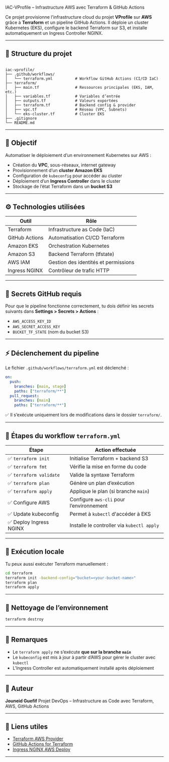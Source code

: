  IAC-VProfile – Infrastructure AWS avec Terraform & GitHub Actions

Ce projet provisionne l’infrastructure cloud du projet **VProfile** sur **AWS** grâce à **Terraform** et un pipeline GitHub Actions. Il déploie un cluster Kubernetes (EKS), configure le backend Terraform sur S3, et installe automatiquement un Ingress Controller NGINX.

---

## 📁 Structure du projet

```

iac-vprofile/
├── .github/workflows/
│   └── terraform.yml          # Workflow GitHub Actions (CI/CD IaC)
├── terraform/
│   ├── main.tf                # Ressources principales (EKS, IAM, etc.)
│   ├── variables.tf           # Variables d’entrée
│   ├── outputs.tf             # Valeurs exportées
│   ├── terraform.tf           # Backend config & provider
│   ├── vpc.tf                 # Réseau (VPC, Subnets)
│   └── eks-cluster.tf         # Cluster EKS
├── .gitignore
└── README.md

````

---

## 🎯 Objectif

Automatiser le déploiement d’un environnement Kubernetes sur AWS :

- Création du **VPC**, sous-réseaux, internet gateway
- Provisionnement d’un **cluster Amazon EKS**
- Configuration de `kubeconfig` pour accéder au cluster
- Déploiement d’un **Ingress Controller** dans le cluster
- Stockage de l’état Terraform dans un **bucket S3**

---

## ⚙️ Technologies utilisées

| Outil               | Rôle                                  |
|---------------------|----------------------------------------|
| Terraform           | Infrastructure as Code (IaC)          |
| GitHub Actions      | Automatisation CI/CD Terraform         |
| Amazon EKS          | Orchestration Kubernetes               |
| Amazon S3           | Backend Terraform (tfstate)            |
| AWS IAM             | Gestion des identités et permissions   |
| Ingress NGINX       | Contrôleur de trafic HTTP              |

---

## 🔐 Secrets GitHub requis

Pour que le pipeline fonctionne correctement, tu dois définir les secrets suivants dans **Settings > Secrets > Actions** :

- `AWS_ACCESS_KEY_ID`
- `AWS_SECRET_ACCESS_KEY`
- `BUCKET_TF_STATE` (nom du bucket S3)

---

## ⚡ Déclenchement du pipeline

Le fichier `.github/workflows/terraform.yml` est déclenché :

```yaml
on:
  push:
    branches: [main, stage]
    paths: ["terraform/**"]
  pull_request:
    branches: [main]
    paths: ["terraform/**"]
````

✅ Il s’exécute uniquement lors de modifications dans le dossier `terraform/`.

---

## 🧪 Étapes du workflow `terraform.yml`

| Étape                  | Action effectuée                           |
| ---------------------- | ------------------------------------------ |
| ✅ `terraform init`     | Initialise Terraform + backend S3          |
| ✅ `terraform fmt`      | Vérifie la mise en forme du code           |
| ✅ `terraform validate` | Valide la syntaxe Terraform                |
| ✅ `terraform plan`     | Génère un plan d’exécution                 |
| ✅ `terraform apply`    | Applique le plan (si branche `main`)       |
| ✅ Configure AWS        | Configure `aws-cli` pour l’environnement   |
| ✅ Update kubeconfig    | Permet à `kubectl` d'accéder à EKS         |
| ✅ Deploy Ingress NGINX | Installe le controller via `kubectl apply` |

---

## 🔄 Exécution locale

Tu peux aussi exécuter Terraform manuellement :

```bash
cd terraform
terraform init -backend-config="bucket=<your-bucket-name>"
terraform plan
terraform apply
```

---

## 🧼 Nettoyage de l’environnement

```bash
terraform destroy
```

---

## 📌 Remarques

* Le `terraform apply` ne s’exécute **que sur la branche `main`**
* Le `kubeconfig` est mis à jour à partir d’AWS pour gérer le cluster avec `kubectl`
* L'Ingress Controller est automatiquement installé après déploiement

---

## 👤 Auteur

**Jouneid Guefif**
Projet DevOps – Infrastructure as Code avec Terraform, AWS, GitHub Actions

---

## 📎 Liens utiles

* [Terraform AWS Provider](https://registry.terraform.io/providers/hashicorp/aws/latest/docs)
* [GitHub Actions for Terraform](https://github.com/hashicorp/setup-terraform)
* [Ingress NGINX AWS Deploy](https://kubernetes.github.io/ingress-nginx/deploy/#aws)

---


